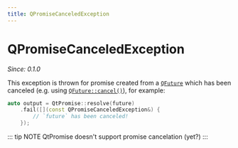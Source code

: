 ```yaml
---
title: QPromiseCanceledException
---
```


# QPromiseCanceledException

*Since: 0.1.0*

This exception is thrown for promise created from a [`QFuture`](../qtconcurrent.md) which has been canceled (e.g. using [`QFuture::cancel()`](http://doc.qt.io/qt-5/qfuture.html#cancel)), for example:

```cpp
auto output = QtPromise::resolve(future)
    .fail([](const QPromiseCanceledException&) {
        // `future` has been canceled!
    });
```

::: tip NOTE
QtPromise doesn't support promise cancelation (yet?)
:::
